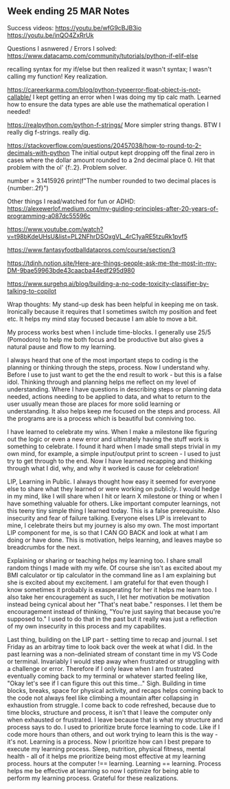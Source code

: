 Week ending 25 MAR Notes
----
Success videos:
https://youtu.be/wfG9cBJB3io
https://youtu.be/inQO4ZxRrUk


Questions I asnwered / Errors I solved:
https://www.datacamp.com/community/tutorials/python-if-elif-else 

recalling syntax for my if/else but then realized it wasn't syntax; I wasn't calling my function! Key realization.

https://careerkarma.com/blog/python-typeerror-float-object-is-not-callable/
I kept getting an error when I was doing my tip calc math. Learned how to ensure the data types are able use the mathematical operation I needed!

https://realpython.com/python-f-strings/
More simpler string thangs. BTW I really dig f-strings. really dig.

https://stackoverflow.com/questions/20457038/how-to-round-to-2-decimals-with-python
The initial output kept dropping off the final zero in cases where the dollar amount rounded to a 2nd decimal place 0. Hit that problem with the ol' {f:.2}. Problem solver. 

number = 3.1415926
print(f"The number rounded to two decimal places is {number:.2f}")

Other things I read/watched for fun or ADHD:
https://alexewerlof.medium.com/my-guiding-principles-after-20-years-of-programming-a087dc55596c

https://www.youtube.com/watch?v=t98bKdeUHsU&list=PL2NFhrDSOxgVL_4rC1yaRE5tzuRk1pvf5

https://www.fantasyfootballdatapros.com/course/section/3

https://tdinh.notion.site/Here-are-things-people-ask-me-the-most-in-my-DM-9bae59963bde43caacba44edf295d980

https://www.surgehq.ai/blog/building-a-no-code-toxicity-classifier-by-talking-to-copilot

Wrap thoughts:
My stand-up desk has been helpful in keeping me on task. Ironically because it requires that I sometimes switch my position and feet etc. It helps my mind stay focused because I am able to move a bit. 

My process works best when I include time-blocks. I generally use 25/5 (Pomodoro) to help me both focus and be productive but also gives a natural pause and flow to my learning. 

I always heard that one of the most important steps to coding is the planning or thinking through the steps, process. Now I understand why. Before I use to just want to get the the end result to work - but this is a false idol. Thinking through and planning helps me reflect on my level of understanding. Where I have questions in describing steps or planning data needed, actions needing to be applied to data, and what to return to the user usually mean those are places for more solid learning or understanding. It also helps keep me focused on the steps and process. All the programs are is a process which is beautiful but conniving too. 

I have learned to celebrate my wins. When I make a milestone like figuring out the logic or even a new error and ultimately having the stuff work is something to celebrate. I found it hard when I made small steps trivial in my own mind, for example, a simple input/output print to screen - I used to just try to get through to the end. Now I have learned recapping and thinking through what I did, why, and why it worked is cause for celebration! 

LIP, Learning in Public. I always thought how easy it seemed for everyone else to share what they learned or were working on publicly. I would hedge in my mind, like I will share when I hit or learn X milestone or thing or when I have something valuable for others. Like important computer learnings, not this teeny tiny simple thing I learned today. This is a false prerequisite. Also insecurity and fear of failure talking. Everyone elses LIP is irrelevant to mine, I celebrate theirs but my journey is also my own. The most important LIP component for me, is so that I CAN GO BACK and look at what I am doing or have done. This is motivation, helps learning, and leaves maybe so breadcrumbs for the next. 

Explaining or sharing or teaching helps my learning too. I share small random things I made with my wife. Of course she isn't as excited about my BMI calculator or tip calculator in the command line as I am explaining but she is excited about my excitement. I am grateful for that even though I know sometimes it probably is exasperating for her it helps me learn too. I also take her encouragement as such, I let her motivation be motivation instead being cynical about her "That's neat babe." responses. I let them be encouragement instead of thinking, "You're just saying that because you're supposed to." I used to do that in the past but it really was just a reflection of my own insecurity in this process and my capabilites. 

Last thing, building on the LIP part - setting time to recap and journal. I set Friday as an arbitray time to look back over the week at what I did. In the past learning was a non-deliniated stream of constant time in my VS Code or terminal. Invariably I would step away when frustrated or struggling with a challenge or error. Therefore if I only leave when I am frustrated eventually coming back to my terminal or whatever started feeling like, "Okay let's see if I can figure this out this time..." Sigh. Building in time blocks, breaks, space for physical activity, and recaps helps coming back to the code not always feel like climbing a mountain after collapsing in exhaustion from struggle. I come back to code refreshed, because due to time blocks, structure and process, it isn't that I leave the computer only when exhausted or frustrated. I leave because that is what my structure and process says to do. I used to prioritize brute force learning to code. Like if I code more hours than others, and out work trying to learn this is the way - it's not. Learning is a process. Now I prioritize how can I best prepare to execute my learning process. Sleep, nutrition, physical fitness, mental health - all of it helps me prioritize being most effective at my learning process. hours at the computer !== learning. Learning == learning. Process helps me be effective at learning so now I optimize for being able to perform my learning process. Grateful for these realizations.